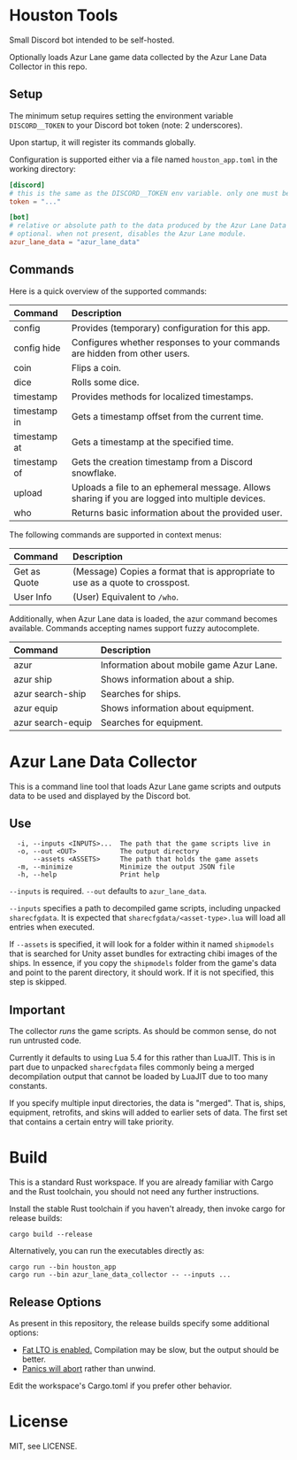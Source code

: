 # Houston Tools

Small Discord bot intended to be self-hosted.

Optionally loads Azur Lane game data collected by the Azur Lane Data Collector in this repo.

## Setup

The minimum setup requires setting the environment variable `DISCORD__TOKEN` to your Discord bot token (note: 2 underscores).

Upon startup, it will register its commands globally.

Configuration is supported either via a file named `houston_app.toml` in the working directory:

```toml
[discord]
# this is the same as the DISCORD__TOKEN env variable. only one must be specified.
token = "..."

[bot]
# relative or absolute path to the data produced by the Azur Lane Data Collector.
# optional. when not present, disables the Azur Lane module.
azur_lane_data = "azur_lane_data"
```

## Commands

Here is a quick overview of the supported commands:

| Command      | Description |
|:------------ |:----------- |
| config       | Provides (temporary) configuration for this app. |
| config hide  | Configures whether responses to your commands are hidden from other users. |
| coin         | Flips a coin. |
| dice         | Rolls some dice. |
| timestamp    | Provides methods for localized timestamps. |
| timestamp in | Gets a timestamp offset from the current time. |
| timestamp at | Gets a timestamp at the specified time. |
| timestamp of | Gets the creation timestamp from a Discord snowflake. |
| upload       | Uploads a file to an ephemeral message. Allows sharing if you are logged into multiple devices. |
| who          | Returns basic information about the provided user. |

The following commands are supported in context menus:

| Command      | Description |
|:------------ |:----------- |
| Get as Quote | (Message) Copies a format that is appropriate to use as a quote to crosspost. |
| User Info    | (User) Equivalent to `/who`. |

Additionally, when Azur Lane data is loaded, the azur command becomes available. Commands accepting names support fuzzy autocomplete.

| Command           | Description |
|:----------------- |:----------- |
| azur              | Information about mobile game Azur Lane. |
| azur ship         | Shows information about a ship. |
| azur search-ship  | Searches for ships. |
| azur equip        | Shows information about equipment. |
| azur search-equip | Searches for equipment. |

# Azur Lane Data Collector

This is a command line tool that loads Azur Lane game scripts and outputs data to be used and displayed by the Discord bot.

## Use

```
  -i, --inputs <INPUTS>...  The path that the game scripts live in
  -o, --out <OUT>           The output directory
      --assets <ASSETS>     The path that holds the game assets
  -m, --minimize            Minimize the output JSON file
  -h, --help                Print help
```

`--inputs` is required. `--out` defaults to `azur_lane_data`.

`--inputs` specifies a path to decompiled game scripts, including unpacked `sharecfgdata`.
It is expected that `sharecfgdata/<asset-type>.lua` will load all entries when executed.

If `--assets` is specified, it will look for a folder within it named `shipmodels` that is searched for Unity asset bundles for extracting chibi images of the ships.
In essence, if you copy the `shipmodels` folder from the game's data and point to the parent directory, it should work.
If it is not specified, this step is skipped.

## Important

The collector *runs* the game scripts. As should be common sense, do not run untrusted code.

Currently it defaults to using Lua 5.4 for this rather than LuaJIT. This is in part due to unpacked `sharecfgdata` files commonly being a merged decompilation output that cannot be loaded by LuaJIT due to too many constants.

If you specify multiple input directories, the data is "merged". That is, ships, equipment, retrofits, and skins will added to earlier sets of data.
The first set that contains a certain entry will take priority.

# Build

This is a standard Rust workspace. If you are already familiar with Cargo and the Rust toolchain, you should not need any further instructions.

Install the stable Rust toolchain if you haven't already, then invoke cargo for release builds:
```
cargo build --release
```

Alternatively, you can run the executables directly as:
```
cargo run --bin houston_app
cargo run --bin azur_lane_data_collector -- --inputs ...
```

## Release Options

As present in this repository, the release builds specify some additional options:

- [Fat LTO is enabled.](https://doc.rust-lang.org/rustc/codegen-options/index.html#lto) Compilation may be slow, but the output should be better.
- [Panics will abort](https://doc.rust-lang.org/rustc/codegen-options/index.html#panic) rather than unwind.

Edit the workspace's Cargo.toml if you prefer other behavior.

# License

MIT, see LICENSE.
